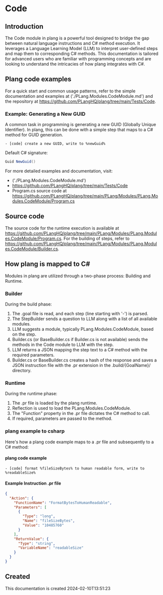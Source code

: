 # Code

## Introduction
The Code module in plang is a powerful tool designed to bridge the gap between natural language instructions and C# method execution. It leverages a Language Learning Model (LLM) to interpret user-defined steps and map them to corresponding C# methods. This documentation is tailored for advanced users who are familiar with programming concepts and are looking to understand the intricacies of how plang integrates with C#.

## Plang code examples
For a quick start and common usage patterns, refer to the simple documentation and examples at ('./PLang.Modules.CodeModule.md') and the repository at https://github.com/PLangHQ/plang/tree/main/Tests/Code.

### Example: Generating a New GUID
A common task in programming is generating a new GUID (Globally Unique Identifier). In plang, this can be done with a simple step that maps to a C# method for GUID generation.

```plang
- [code] create a new GUID, write to %newGuid%
```

Default C# signature:
```csharp
Guid NewGuid()
```

For more detailed examples and documentation, visit:
- ('./PLang.Modules.CodeModule.md')
- https://github.com/PLangHQ/plang/tree/main/Tests/Code
- Program.cs source code at https://github.com/PLangHQ/plang/tree/main/PLang/Modules/PLang.Modules.CodeModule/Program.cs

## Source code
The source code for the runtime execution is available at https://github.com/PLangHQ/plang/tree/main/PLang/Modules/PLang.Modules.CodeModule/Program.cs. For the building of steps, refer to https://github.com/PLangHQ/plang/tree/main/PLang/Modules/PLang.Modules.CodeModule/Builder.cs.

## How plang is mapped to C#
Modules in plang are utilized through a two-phase process: Building and Runtime.

### Builder
During the build phase:
1. The .goal file is read, and each step (line starting with '-') is parsed.
2. The StepBuilder sends a question to LLM along with a list of all available modules.
3. LLM suggests a module, typically PLang.Modules.CodeModule, based on the step.
4. Builder.cs (or BaseBuilder.cs if Builder.cs is not available) sends the methods in the Code module to LLM with the step.
5. LLM returns a JSON mapping the step text to a C# method with the required parameters.
6. Builder.cs or BaseBuilder.cs creates a hash of the response and saves a JSON instruction file with the .pr extension in the .build/{GoalName}/ directory.

### Runtime
During the runtime phase:
1. The .pr file is loaded by the plang runtime.
2. Reflection is used to load the PLang.Modules.CodeModule.
3. The "Function" property in the .pr file dictates the C# method to call.
4. If required, parameters are passed to the method.

### plang example to csharp
Here's how a plang code example maps to a .pr file and subsequently to a C# method:

#### plang code example
```plang
- [code] format %fileSizeBytes% to human readable form, write to %readableSize%
```

#### Example Instruction .pr file
```json
{
  "Action": {
    "FunctionName": "FormatBytesToHumanReadable",
    "Parameters": [
      {
        "Type": "long",
        "Name": "fileSizeBytes",
        "Value": "10485760"
      }
    ],
    "ReturnValue": {
      "Type": "string",
      "VariableName": "readableSize"
    }
  }
}
```

## Created
This documentation is created 2024-02-10T13:51:23